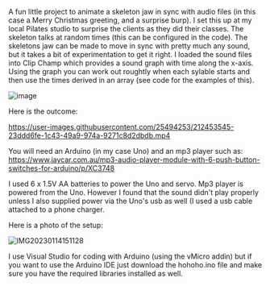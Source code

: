 



A fun little project to animate a skeleton jaw in sync with audio files (in this case a Merry Christmas greeting, and a surprise burp). I set this up at my local Pilates studio to surprise the clients as they did their classes. The skeleton talks at random times (this can be configured in the code). The skeletons jaw can be made to move in sync with pretty much any sound, but it takes a bit of experimentation to get it right. I loaded the sound files into Clip Champ which provides a sound graph with time along the x-axis. Using the graph you can work out roughtly when each sylable starts and then use the times derived in an array (see code for the examples of this).

![image](https://user-images.githubusercontent.com/25494253/212456855-65f0a4e9-69e5-4fcd-92f9-1c16e966bdc1.png)


Here is the outcome:

https://user-images.githubusercontent.com/25494253/212453545-23ddd6fe-1c43-49a9-974a-9271c8d2dbdb.mp4

 You will need an Arduino (in my case Uno) and an mp3 player such as:
 https://www.jaycar.com.au/mp3-audio-player-module-with-6-push-button-switches-for-arduino/p/XC3748
 
I used 6 x 1.5V AA batteries to power the Uno and servo. Mp3 player is powered from the Uno. However I found that the sound didn't play properly unless I also supplied power via the Uno's usb as well (I used a usb cable attached to a phone charger.

Here is a photo of the setup:

![IMG20230114151128](https://user-images.githubusercontent.com/25494253/212456248-05d216f0-cd94-4cab-a459-d6d0b9cd6d9d.jpg)

I use Visual Studio for coding with Arduino (using the vMicro addin) but if you want to use the Arduino IDE just download the hohoho.ino file and make sure you have the required libraries installed as well.
